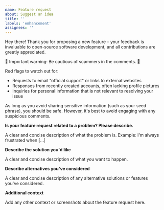 ```yaml
---
name: Feature request
about: Suggest an idea
title: ''
labels: 'enhancement'
assignees: ''
---
```


Hey there! Thank you for proposing a new feature – your feedback is invaluable to open-source software development, and all contributions are greatly appreciated.

🚨 Important warning: Be cautious of scammers in the comments. 🚨

Red flags to watch out for:

- Requests to email "official support" or links to external websites
- Responses from recently created accounts, often lacking profile pictures
- Inquiries for personal information that is not relevant to resolving your issue

As long as you avoid sharing sensitive information (such as your seed phrase), you should be safe.
However, it's best to avoid engaging with any suspicious comments.

**Is your feature request related to a problem? Please describe.**

A clear and concise description of what the problem is. Example: I'm always frustrated when [...]

**Describe the solution you'd like**

A clear and concise description of what you want to happen.

**Describe alternatives you've considered**

A clear and concise description of any alternative solutions or features you've considered.

**Additional context**

Add any other context or screenshots about the feature request here.
